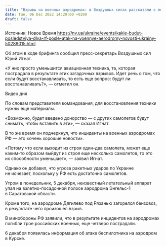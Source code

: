 ```yaml
---
title: "Взрывы на военных аэродромах: в Воздушных силах рассказали о последствиях для РФ"
date: Tue, 06 Dec 2022 14:29:00 +0200
draft: false
---
```

Источник: Новое Время https://nv.ua/ukraine/events/kakie-budut-posledstviya-dlya-rf-posle-atak-na-voennye-aerodromy-novosti-ukrainy-50289015.html


Об этом в ходе брифинга сообщил пресс-секретарь Воздушных сил Юрий Игнат.

«У них просто уменьшится авиационная техника, та, которая пострадала в результате этих загадочных взрывов. Идет речь о том, что если будут восстанавливать, то есть еще вопрос: будут ли восстанавливать?», — отметил он.

 Видео дня   

По словам представителя командования, для восстановления техники нужны еще материалы.

«Возможно, будет введено донорство — с других самолетов будут снимать, чтобы вставить в эти», — сказал Игнат.

В то же время он подчеркнул, что инциденты на военных аэродромах РФ — это «очень хорошие новости».

«Потому что если выходит из строя один-два самолета, может еще каким-то образом выйдут из строя еще несколько самолетов, то это их способности уменьшает», — заявил Игнат.

Однако он добавил, что угроза ракетных ударов по Украине не исчезает, поскольку у РФ есть достаточно самолетов.

Утром в понедельник, 5 декабря, неизвестный летательный аппарат упал на взлетно-посадочной полосе аэродрома Энгельс-1 в Саратовской области.

Кроме того, на аэродроме Дягилево под Рязанью загорелся бензовоз, в результате чего произошел взрыв.

В минобороны РФ заявили, что в результате инцидентов на аэродромах погибли трое российских военных, еще четверо пострадали.

6 декабря появилась информация об атаке беспилотника на аэродром в Курске.
